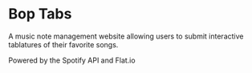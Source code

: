 # Bop Tabs

A music note management website allowing users to submit interactive tablatures of their favorite songs.

Powered by the Spotify API and Flat.io
